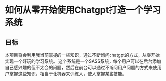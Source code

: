 # 如何从零开始使用Chatgpt打造一个学习系统

## 目标
本项目将会利用我当前掌握的一些知识，通过不断询问chatgpt的方式，从零开始实现一个好玩的学习系统。
这个系统是一个SASS系统，每个用户可以在后台添加自己感兴趣的但不太会的问题，然后在前台可以通过不断问用户问题的方式来使用户掌握这些知识，相当于让机器来训练人，使人掌握某些技能。